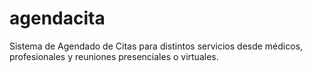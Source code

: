 # agendacita
Sistema de Agendado de Citas para distintos servicios desde médicos, profesionales y reuniones presenciales o virtuales.
